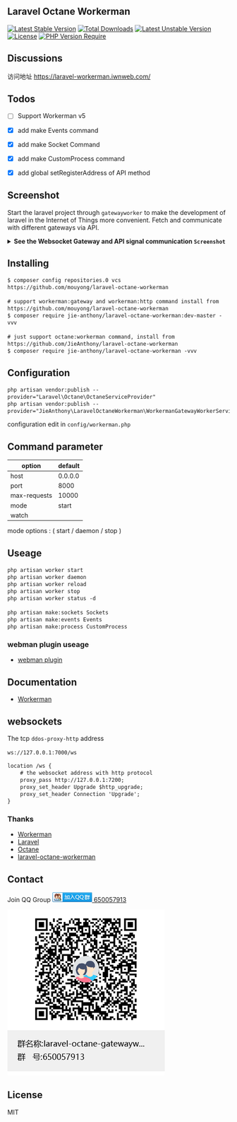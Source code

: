 Laravel Octane Workerman
---

[![Latest Stable Version](http://poser.pugx.org/jie-anthony/laravel-octane-workerman/v)](https://packagist.org/packages/jie-anthony/laravel-octane-workerman) [![Total Downloads](http://poser.pugx.org/jie-anthony/laravel-octane-workerman/downloads)](https://packagist.org/packages/jie-anthony/laravel-octane-workerman) [![Latest Unstable Version](http://poser.pugx.org/jie-anthony/laravel-octane-workerman/v/unstable)](https://packagist.org/packages/jie-anthony/laravel-octane-workerman) [![License](http://poser.pugx.org/jie-anthony/laravel-octane-workerman/license)](https://packagist.org/packages/jie-anthony/laravel-octane-workerman) [![PHP Version Require](http://poser.pugx.org/jie-anthony/laravel-octane-workerman/require/php)](https://packagist.org/packages/jie-anthony/laravel-octane-workerman)


## Discussions 

访问地址 https://laravel-workerman.iwnweb.com/


## Todos

- [ ] Support Workerman v5
- [x] add make Events command
- [x] add make Socket Command
- [x] add make CustomProcess command
- [x] add global setRegisterAddress of API method


## Screenshot

Start the laravel project through `gatewayworker` to make the development of laravel in the Internet of Things more convenient. Fetch and communicate with different gateways via API.

<details>
 <summary><b>See the Websocket Gateway and API signal communication <code>Screenshot</code></b></summary>
 

![image](https://user-images.githubusercontent.com/10336437/160743947-80837068-5ca6-4ee7-a560-d108878fedbd.png)

![image](https://user-images.githubusercontent.com/10336437/160744007-8d0c4af3-487a-41a8-8f9c-bb7bcf4ad118.png)

![image](https://user-images.githubusercontent.com/10336437/160744127-979c1531-858e-4869-9ccf-a3b02e582091.png)

![image](https://user-images.githubusercontent.com/10336437/160744093-f6c4020a-fbb9-4bf7-a420-0078f354c53c.png)

![image](https://user-images.githubusercontent.com/10336437/161367556-01f4cdb5-c51f-4afa-9875-63ca09d83dd7.jpg)
</details>

## Installing

```shell
$ composer config repositories.0 vcs https://github.com/mouyong/laravel-octane-workerman

# support workerman:gateway and workerman:http command install from https://github.com/mouyong/laravel-octane-workerman
$ composer require jie-anthony/laravel-octane-workerman:dev-master -vvv

# just support octane:workerman command, install from https://github.com/JieAnthony/laravel-octane-workerman
$ composer require jie-anthony/laravel-octane-workerman -vvv
```


## Configuration

```shell
php artisan vendor:publish --provider="Laravel\Octane\OctaneServiceProvider"
php artisan vendor:publish --provider="JieAnthony\LaravelOctaneWorkerman\WorkermanGatewayWorkerServiceProvider"
```

configuration edit in `config/workerman.php`

## Command parameter

| option                   | default |
|--------------------------|---------|
| host                     | 0.0.0.0 |
| port                     | 8000    |
| max-requests             | 10000   |
| mode  | start   |
| watch                    |         |

mode options : ( start / daemon / stop )


## Useage

```shell
php artisan worker start
php artisan worker daemon
php artisan worker reload
php artisan worker stop
php artisan worker status -d

php artisan make:sockets Sockets
php artisan make:events Events
php artisan make:process CustomProcess
```

### webman plugin useage

* [webman plugin](webman_plugin_require_example/README.md)


## Documentation

* [Workerman](https://www.workerman.net/doc/workerman/)


## websockets

The tcp `ddos-proxy-http` address

`ws://127.0.0.1:7000/ws`

```
location /ws {
    # the websocket address with http protocol
    proxy_pass http://127.0.0.1:7200;
    proxy_set_header Upgrade $http_upgrade;
    proxy_set_header Connection 'Upgrade';
}
```


### Thanks

* [Workerman](https://github.com/walkor/Workerman)
* [Laravel](https://github.com/laravel/laravel)
* [Octane](https://github.com/laravel/octane)
* [laravel-octane-workerman](https://github.com/JieAnthony/laravel-octane-workerman)

## Contact

Join QQ Group <a target="_blank" href="https://qm.qq.com/cgi-bin/qm/qr?k=gGezeVnF0yXZjkg_cmBjXojE__v38NbU&jump_from=webapi"><img border="0" src="images/group.png" alt="laravel-octane-gatewayworker" title="laravel-octane-gatewayworker"> 650057913</a>

<img src="images/laravel-octane-gatewayworker group qrcode.png" alt="laravel-octane-gatewayworker 群聊二维码" />


## License

MIT
